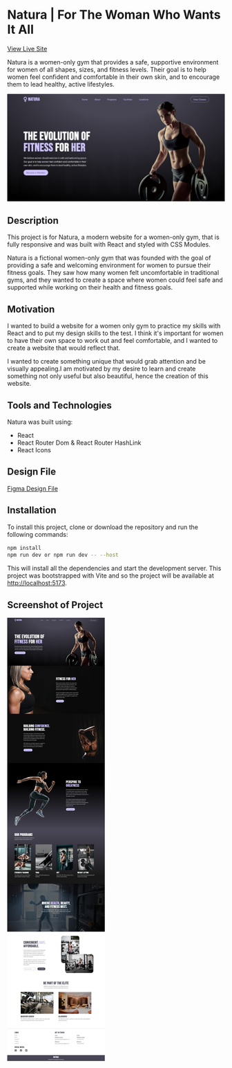 # Natura | For The Woman Who Wants It All

[View Live Site](https://gym-natura.vercel.app/)

Natura is a women-only gym that provides a safe, supportive environment for women of all shapes, sizes, and fitness levels. Their goal is to help women feel confident and comfortable in their own skin, and to encourage them to lead healthy, active lifestyles.

![Screenshot of home page](/src/assets/screenshot.jpeg)

## Description

This project is for Natura, a modern website for a women-only gym, that is fully responsive and was built with React and styled with CSS Modules.

Natura is a fictional women-only gym that was founded with the goal of providing a safe and welcoming environment for women to pursue their fitness goals. They saw how many women felt uncomfortable in traditional gyms, and they wanted to create a space where women could feel safe and supported while working on their health and fitness goals.

## Motivation

I wanted to build a website for a women only gym to practice my skills with React and to put my design skills to the test. I think it's important for women to have their own space to work out and feel comfortable, and I wanted to create a website that would reflect that.

I wanted to create something unique that would grab attention and be visually appealing.I am motivated by my desire to learn and create something not only useful but also beautiful, hence the creation of this website.

## Tools and Technologies

Natura was built using:

- React
- React Router Dom & React Router HashLink
- React Icons

## Design File

[Figma Design File](https://www.figma.com/file/w8EGlRw6pVzu6h1xSs16wh/natura?node-id=0%3A1)

## Installation

To install this project, clone or download the repository and run the following commands:

```bash
npm install
npm run dev or npm run dev -- --host
```

This will install all the dependencies and start the development server. This project was bootstrapped with Vite and so the project will be available at [http://localhost:5173](http://localhost:5173).

<!-- ## License

[MIT](https://choosealicense.com/licenses/mit/) -->

## Screenshot of Project

![Screenshot of the entire page](/src/assets/natura_screenshot.jpeg)
